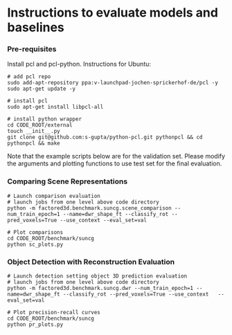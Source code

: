 # Instructions to evaluate models and baselines

### Pre-requisites
Install pcl and pcl-python. Instructions for Ubuntu:

```
# add pcl repo
sudo add-apt-repository ppa:v-launchpad-jochen-sprickerhof-de/pcl -y
sudo apt-get update -y

# install pcl
sudo apt-get install libpcl-all

# install python wrapper
cd CODE_ROOT/external
touch __init__.py
git clone git@github.com:s-gupta/python-pcl.git pythonpcl && cd pythonpcl && make
```

Note that the example scripts below are for the validation set. Please modify the arguments and plotting functions to use test set for the final evaluation.
### Comparing Scene Representations
```
# Launch comparison evaluation
# launch jobs from one level above code directory
python -m factored3d.benchmark.suncg.scene_comparison --num_train_epoch=1 --name=dwr_shape_ft --classify_rot --pred_voxels=True --use_context --eval_set=val

# Plot comparisons
cd CODE_ROOT/benchmark/suncg
python sc_plots.py
```

### Object Detection with Reconstruction Evaluation
```
# Launch detection setting object 3D prediction evaluation
# launch jobs from one level above code directory
python -m factored3d.benchmark.suncg.dwr --num_train_epoch=1 --name=dwr_shape_ft --classify_rot --pred_voxels=True --use_context   --eval_set=val

# Plot precision-recall curves
cd CODE_ROOT/benchmark/suncg
python pr_plots.py
```